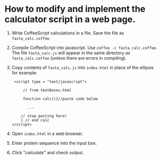 # How to modify and implement the calculator script in a web page.

 1. Write CoffeeScript calculations in a file. Save the file as `fasta_calc.coffee`.

 2. Compile CoffeeScript into javascript. Use `coffee -c fasta_calc.coffee`. The file `fasta_calc.js` will appear in the same directory as `fasta_calc.coffee` (unless there are errors in compiling).

 3. Copy contents of `fasta_calc.js` into `index.html` in place of the ellipsis for example:

         <script type = "text/javascript">

             // from textBoxes.html

             function calc(){//paste code below

               ...

            // stop pasting here!
            } // end calc
        </script>

 4. Open `index.html` in a web browser.

 5. Enter protein sequence into the input box.

 6. Click "*calculate*" and check output.
